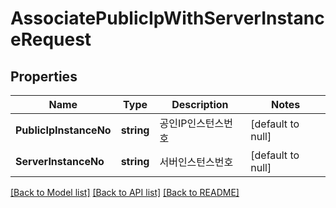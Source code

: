 # AssociatePublicIpWithServerInstanceRequest

## Properties
Name | Type | Description | Notes
------------ | ------------- | ------------- | -------------
**PublicIpInstanceNo** | **string** | 공인IP인스턴스번호 | [default to null]
**ServerInstanceNo** | **string** | 서버인스턴스번호 | [default to null]

[[Back to Model list]](../README.md#documentation-for-models) [[Back to API list]](../README.md#documentation-for-api-endpoints) [[Back to README]](../README.md)


